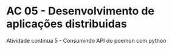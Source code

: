 <h1>AC 05 - Desenvolvimento de aplicações distribuidas</h1>

Atividade continua 5 - Consumindo API do poemon com python
